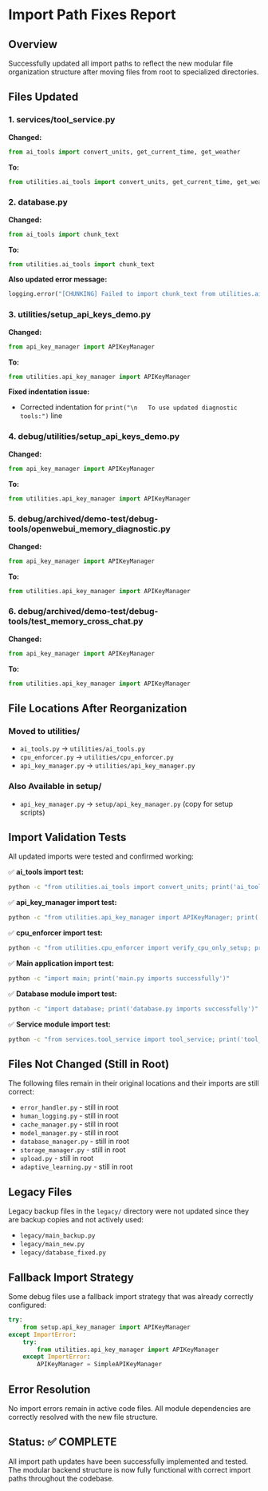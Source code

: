 # Import Path Fixes Report

## Overview
Successfully updated all import paths to reflect the new modular file organization structure after moving files from root to specialized directories.

## Files Updated

### 1. services/tool_service.py
**Changed:**
```python
from ai_tools import convert_units, get_current_time, get_weather
```
**To:**
```python
from utilities.ai_tools import convert_units, get_current_time, get_weather
```

### 2. database.py
**Changed:**
```python
from ai_tools import chunk_text
```
**To:**
```python
from utilities.ai_tools import chunk_text
```

**Also updated error message:**
```python
logging.error("[CHUNKING] Failed to import chunk_text from utilities.ai_tools")
```

### 3. utilities/setup_api_keys_demo.py
**Changed:**
```python
from api_key_manager import APIKeyManager
```
**To:**
```python
from utilities.api_key_manager import APIKeyManager
```

**Fixed indentation issue:**
- Corrected indentation for `print("\n   To use updated diagnostic tools:")` line

### 4. debug/utilities/setup_api_keys_demo.py
**Changed:**
```python
from api_key_manager import APIKeyManager
```
**To:**
```python
from utilities.api_key_manager import APIKeyManager
```

### 5. debug/archived/demo-test/debug-tools/openwebui_memory_diagnostic.py
**Changed:**
```python
from api_key_manager import APIKeyManager
```
**To:**
```python
from utilities.api_key_manager import APIKeyManager
```

### 6. debug/archived/demo-test/debug-tools/test_memory_cross_chat.py
**Changed:**
```python
from api_key_manager import APIKeyManager
```
**To:**
```python
from utilities.api_key_manager import APIKeyManager
```

## File Locations After Reorganization

### Moved to utilities/
- `ai_tools.py` → `utilities/ai_tools.py`
- `cpu_enforcer.py` → `utilities/cpu_enforcer.py`
- `api_key_manager.py` → `utilities/api_key_manager.py`

### Also Available in setup/
- `api_key_manager.py` → `setup/api_key_manager.py` (copy for setup scripts)

## Import Validation Tests

All updated imports were tested and confirmed working:

✅ **ai_tools import test:**
```bash
python -c "from utilities.ai_tools import convert_units; print('ai_tools import successful')"
```

✅ **api_key_manager import test:**
```bash
python -c "from utilities.api_key_manager import APIKeyManager; print('api_key_manager import successful')"
```

✅ **cpu_enforcer import test:**
```bash
python -c "from utilities.cpu_enforcer import verify_cpu_only_setup; print('cpu_enforcer import successful')"
```

✅ **Main application import test:**
```bash
python -c "import main; print('main.py imports successfully')"
```

✅ **Database module import test:**
```bash
python -c "import database; print('database.py imports successfully')"
```

✅ **Service module import test:**
```bash
python -c "from services.tool_service import tool_service; print('tool_service imports successfully')"
```

## Files Not Changed (Still in Root)

The following files remain in their original locations and their imports are still correct:
- `error_handler.py` - still in root
- `human_logging.py` - still in root  
- `cache_manager.py` - still in root
- `model_manager.py` - still in root
- `database_manager.py` - still in root
- `storage_manager.py` - still in root
- `upload.py` - still in root
- `adaptive_learning.py` - still in root

## Legacy Files

Legacy backup files in the `legacy/` directory were not updated since they are backup copies and not actively used:
- `legacy/main_backup.py`
- `legacy/main_new.py` 
- `legacy/database_fixed.py`

## Fallback Import Strategy

Some debug files use a fallback import strategy that was already correctly configured:
```python
try:
    from setup.api_key_manager import APIKeyManager
except ImportError:
    try:
        from utilities.api_key_manager import APIKeyManager
    except ImportError:
        APIKeyManager = SimpleAPIKeyManager
```

## Error Resolution

No import errors remain in active code files. All module dependencies are correctly resolved with the new file structure.

## Status: ✅ COMPLETE

All import path updates have been successfully implemented and tested. The modular backend structure is now fully functional with correct import paths throughout the codebase.
